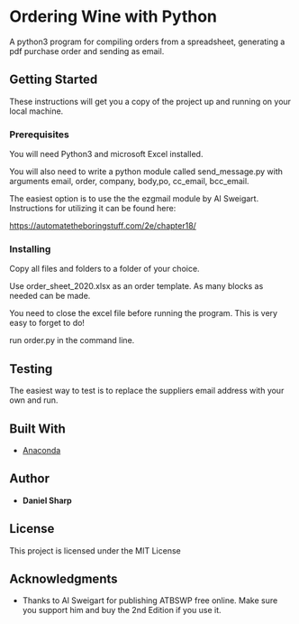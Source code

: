 # Ordering Wine with Python

A python3 program for compiling orders from a spreadsheet, generating a pdf purchase order and sending as email.

## Getting Started

These instructions will get you a copy of the project up and running on your local machine. 

### Prerequisites

You will need Python3 and microsoft Excel installed.

You will also need to write a python module called send_message.py with arguments email, order, company, body,po, cc_email, bcc_email.

The easiest option is to use the the ezgmail module by Al Sweigart. Instructions for utilizing it can be found here: 


https://automatetheboringstuff.com/2e/chapter18/

### Installing

Copy all files and folders to a folder of your choice.

Use order_sheet_2020.xlsx as an order template. As many blocks as needed can be made.

You need to close the excel file before running the program. This is very easy to forget to do!

run order.py in the command line.

## Testing

The easiest way to test is to replace the suppliers email address with your own and run.

## Built With

* [Anaconda](https://www.anaconda.com/products/individual)

## Author

* **Daniel Sharp** 

## License

This project is licensed under the MIT License 

## Acknowledgments

* Thanks to Al Sweigart for publishing ATBSWP free online. Make sure you support him and buy the 2nd Edition if you use it.
